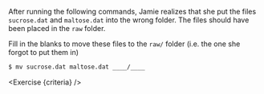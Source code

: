 <script>
import Execute from "$components/Execute.svelte";
import Exercise from "$components/Exercise.svelte";

const criteria = [
{
	name: "File <code>sucrose.dat</code> was moved to the <code>raw/</code> folder",
	checks: [{
		type: "file",
		path: "raw/sucrose.dat",
		action: "exists"
	}]
},
{
	name: "File <code>maltose.dat</code> was moved to the <code>raw/</code> folder",
	checks: [{
		type: "file",
		path: "raw/maltose.dat",
		action: "exists"
	}]
}];
</script>

After running the following commands,
Jamie realizes that she put the files `sucrose.dat` and `maltose.dat` into the wrong folder.
The files should have been placed in the `raw` folder.

<Execute command="ls -F" />

<Execute command="ls -F analyzed" />

<Execute command="cd analyzed" />

Fill in the blanks to move these files to the `raw/` folder
(i.e. the one she forgot to put them in)

```bash
$ mv sucrose.dat maltose.dat ____/____
```

<Exercise {criteria} />

